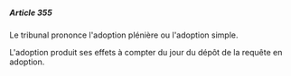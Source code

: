##### Article 355

Le tribunal prononce l'adoption plénière ou l'adoption simple.

L'adoption produit ses effets à compter du jour du dépôt de la requête en adoption.

